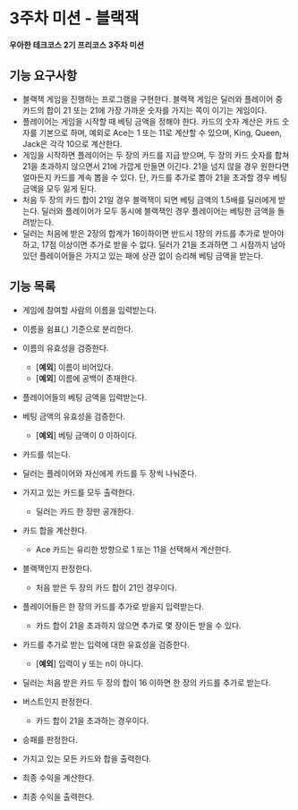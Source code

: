 # 3주차 미션 - 블랙잭
**우아한 테크코스 2기 프리코스 3주차 미션**

## 기능 요구사항
* 블랙잭 게임을 진행하는 프로그램을 구현한다. 블랙잭 게임은 딜러와 플레이어 중 카드의 합이 21 또는 21에 가장 가까운 숫자를 가지는 쪽이 이기는 게임이다.
* 플레이어는 게임을 시작할 때 베팅 금액을 정해야 한다. 카드의 숫자 계산은 카드 숫자를 기본으로 하며, 예외로 Ace는 1 또는 11로 계산할 수 있으며, King, Queen, Jack은 각각 10으로 계산한다.
* 게임을 시작하면 플레이어는 두 장의 카드를 지급 받으며, 두 장의 카드 숫자를 합쳐 21을 초과하지 않으면서 21에 가깝게 만들면 이긴다. 21을 넘지 않을 경우 원한다면 얼마든지 카드를 계속 뽑을 수 있다. 단, 카드를 추가로 뽑아 21을 초과할 경우 베팅 금액을 모두 잃게 된다.
* 처음 두 장의 카드 합이 21일 경우 블랙잭이 되면 베팅 금액의 1.5배를 딜러에게 받는다. 딜러와 플레이어가 모두 동시에 블랙잭인 경우 플레이어는 베팅한 금액을 돌려받는다.
* 딜러는 처음에 받은 2장의 합계가 16이하이면 반드시 1장의 카드를 추가로 받아야 하고, 17점 이상이면 추가로 받을 수 없다. 딜러가 21을 초과하면 그 시점까지 남아 있던 플레이어들은 가지고 있는 패에 상관 없이 승리해 베팅 금액을 받는다.

## 기능 목록
* 게임에 참여할 사람의 이름을 입력받는다.
* 이름을 쉼표(,) 기준으로 분리한다.
* 이름의 유효성을 검증한다.
    - [**예외**] 이름이 비어있다.
    - [**예외**] 이름에 공백이 존재한다.

* 플레이어들의 베팅 금액을 입력받는다.
* 베팅 금액의 유효성을 검증한다.
    - [**예외**] 베팅 금액이 0 이하이다.

* 카드를 섞는다.

* 딜러는 플레이어와 자신에게 카드를 두 장씩 나눠준다.

* 가지고 있는 카드를 모두 출력한다.
    - 딜러는 카드 한 장만 공개한다.

* 카드 합을 계산한다.
    - Ace 카드는 유리한 방향으로 1 또는 11을 선택해서 계산한다.

* 블랙잭인지 판정한다.
    - 처음 받은 두 장의 카드 합이 21인 경우이다.

* 플레이어들은 한 장의 카드를 추가로 받을지 입력받는다.
    - 카드 합이 21을 초과하지 않으면 추가로 몇 장이든 받을 수 있다.
* 카드를 추가로 받는 입력에 대한 유효성을 검증한다.
    - [**예외**] 입력이 y 또는 n이 아니다.

* 딜러는 처음 받은 카드 두 장의 합이 16 이하면 한 장의 카드를 추가로 받는다.

* 버스트인지 판정한다.
    - 카드 합이 21을 초과하는 경우이다.
    
* 승패를 판정한다.

* 가지고 있는 모든 카드와 합을 출력한다.

* 최종 수익을 계산한다.

* 최종 수익을 출력한다.
